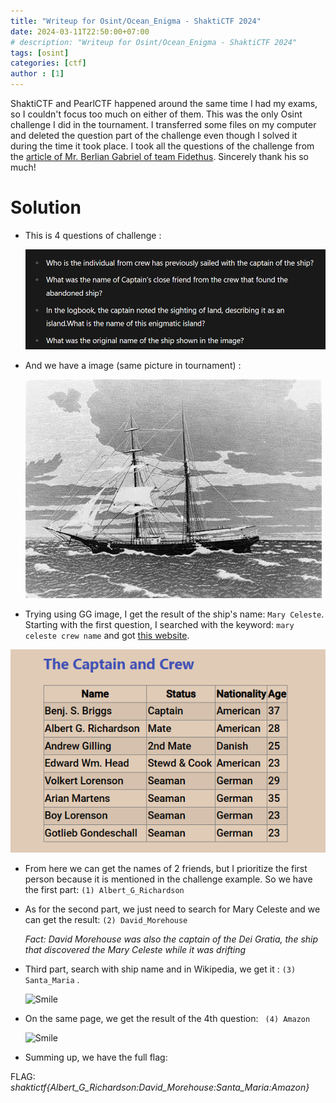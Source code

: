 ```yaml
--- 
title: "Writeup for Osint/Ocean_Enigma - ShaktiCTF 2024"
date: 2024-03-11T22:50:00+07:00
# description: "Writeup for Osint/Ocean_Enigma - ShaktiCTF 2024"
tags: [osint]
categories: [ctf]
author : [1]
---
```


ShaktiCTF and PearlCTF happened around the same time I had my exams, so I couldn't focus too much on either of them. This was the only Osint challenge I did in the tournament. I transferred some files on my computer and deleted the question part of the challenge even though I solved it during the time it took place. I took all the questions of the challenge from the [article of Mr. Berlian Gabriel of team Fidethus](https://berliangabriel.github.io/post/shakti-ctf-2024-foren/). Sincerely thank his so much! 

# Solution 

- This is 4 questions of challenge :

    ![Smile](/assets/posts/ShaktiOsint/Question-part.png)
- And we have a image (same picture in tournament) : 

    ![Smile](/assets/posts/ShaktiOsint/MeryCeleste.jpeg)

- Trying using GG image, I get the result of the ship's name: ```Mary Celeste```. Starting with the first question, I searched with the keyword: ```mary celeste crew name``` and got 
[this website](https://www.maryceleste.net/crew.htm).

![Smile](/assets/posts/ShaktiOsint/Crew.png)

- From here we can get the names of 2 friends, but I prioritize the first person because it is mentioned in the challenge example. So we have the first part:
```(1) Albert_G_Richardson ```

- As for the second part, we just need to search for Mary Celeste and we can get the result: ```(2) David_Morehouse```

    *Fact: David Morehouse was also the captain of the Dei Gratia, the ship that discovered the Mary Celeste while it was drifting*
- Third part, search with ship name and in Wikipedia, we get it : ```(3) Santa_Maria``` .

    ![Smile](/assets/posts/ShaktiOsint/3th-part.png)
- On the same page, we get the result of the 4th question: ``` (4) Amazon```

    ![Smile](/assets/posts/ShaktiOsint/4th-part.png)

- Summing up, we have the full flag: 

FLAG: *shaktictf{Albert_G_Richardson:David_Morehouse:Santa_Maria:Amazon}*